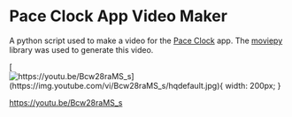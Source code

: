# Pace Clock App Video Maker
A python script used to make a video for the [Pace Clock](https://apps.apple.com/us/app/pace-clock/id6473059084) app. The [moviepy](https://zulko.github.io/moviepy/) library was used to generate this video.

[![https://youtu.be/Bcw28raMS_s](https://img.youtube.com/vi/Bcw28raMS_s/hqdefault.jpg){ width: 200px; }](https://youtu.be/Bcw28raMS_s)

https://youtu.be/Bcw28raMS_s
